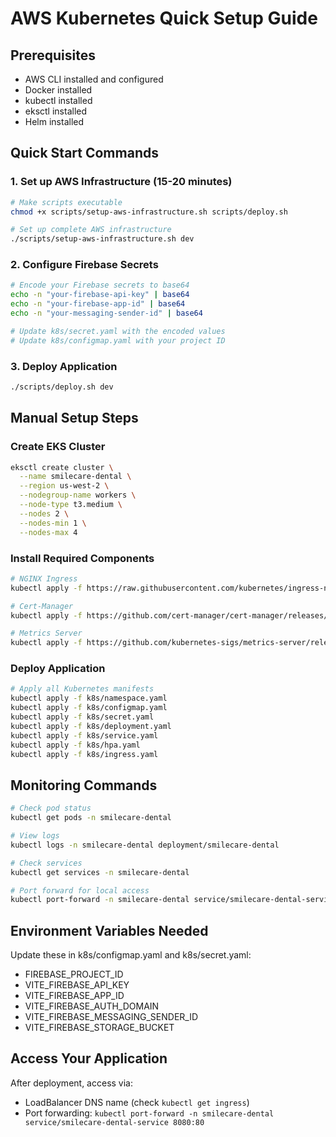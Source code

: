 # AWS Kubernetes Quick Setup Guide

## Prerequisites
- AWS CLI installed and configured
- Docker installed  
- kubectl installed
- eksctl installed
- Helm installed

## Quick Start Commands

### 1. Set up AWS Infrastructure (15-20 minutes)
```bash
# Make scripts executable
chmod +x scripts/setup-aws-infrastructure.sh scripts/deploy.sh

# Set up complete AWS infrastructure
./scripts/setup-aws-infrastructure.sh dev
```

### 2. Configure Firebase Secrets
```bash
# Encode your Firebase secrets to base64
echo -n "your-firebase-api-key" | base64
echo -n "your-firebase-app-id" | base64  
echo -n "your-messaging-sender-id" | base64

# Update k8s/secret.yaml with the encoded values
# Update k8s/configmap.yaml with your project ID
```

### 3. Deploy Application
```bash
./scripts/deploy.sh dev
```

## Manual Setup Steps

### Create EKS Cluster
```bash
eksctl create cluster \
  --name smilecare-dental \
  --region us-west-2 \
  --nodegroup-name workers \
  --node-type t3.medium \
  --nodes 2 \
  --nodes-min 1 \
  --nodes-max 4
```

### Install Required Components
```bash
# NGINX Ingress
kubectl apply -f https://raw.githubusercontent.com/kubernetes/ingress-nginx/controller-v1.8.1/deploy/static/provider/aws/deploy.yaml

# Cert-Manager
kubectl apply -f https://github.com/cert-manager/cert-manager/releases/download/v1.12.0/cert-manager.yaml

# Metrics Server
kubectl apply -f https://github.com/kubernetes-sigs/metrics-server/releases/latest/download/components.yaml
```

### Deploy Application
```bash
# Apply all Kubernetes manifests
kubectl apply -f k8s/namespace.yaml
kubectl apply -f k8s/configmap.yaml
kubectl apply -f k8s/secret.yaml
kubectl apply -f k8s/deployment.yaml
kubectl apply -f k8s/service.yaml
kubectl apply -f k8s/hpa.yaml
kubectl apply -f k8s/ingress.yaml
```

## Monitoring Commands

```bash
# Check pod status
kubectl get pods -n smilecare-dental

# View logs
kubectl logs -n smilecare-dental deployment/smilecare-dental

# Check services
kubectl get services -n smilecare-dental

# Port forward for local access
kubectl port-forward -n smilecare-dental service/smilecare-dental-service 8080:80
```

## Environment Variables Needed

Update these in k8s/configmap.yaml and k8s/secret.yaml:
- FIREBASE_PROJECT_ID
- VITE_FIREBASE_API_KEY  
- VITE_FIREBASE_APP_ID
- VITE_FIREBASE_AUTH_DOMAIN
- VITE_FIREBASE_MESSAGING_SENDER_ID
- VITE_FIREBASE_STORAGE_BUCKET

## Access Your Application

After deployment, access via:
- LoadBalancer DNS name (check `kubectl get ingress`)
- Port forwarding: `kubectl port-forward -n smilecare-dental service/smilecare-dental-service 8080:80`